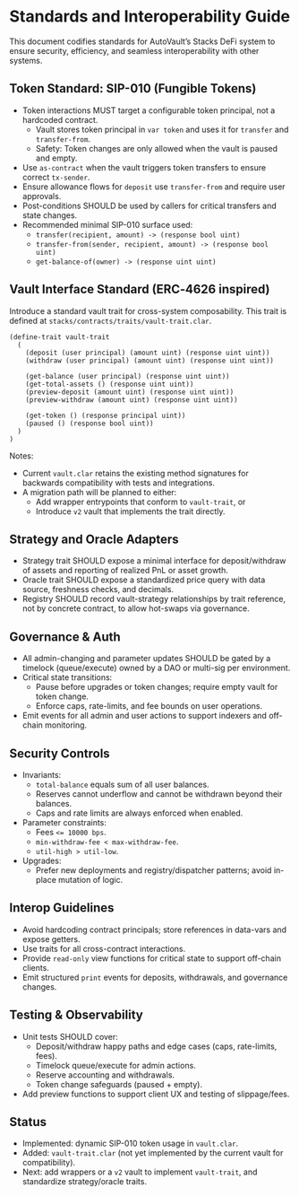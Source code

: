 # Standards and Interoperability Guide

This document codifies standards for AutoVault’s Stacks DeFi system to ensure security, efficiency, and seamless interoperability with other systems.

## Token Standard: SIP-010 (Fungible Tokens)

- Token interactions MUST target a configurable token principal, not a hardcoded contract.
  - Vault stores token principal in `var token` and uses it for `transfer` and `transfer-from`.
  - Safety: Token changes are only allowed when the vault is paused and empty.
- Use `as-contract` when the vault triggers token transfers to ensure correct `tx-sender`.
- Ensure allowance flows for `deposit` use `transfer-from` and require user approvals.
- Post-conditions SHOULD be used by callers for critical transfers and state changes.
- Recommended minimal SIP-010 surface used:
  - `transfer(recipient, amount) -> (response bool uint)`
  - `transfer-from(sender, recipient, amount) -> (response bool uint)`
  - `get-balance-of(owner) -> (response uint uint)`

## Vault Interface Standard (ERC‑4626 inspired)

Introduce a standard vault trait for cross-system composability. This trait is defined at `stacks/contracts/traits/vault-trait.clar`.

```clarity
(define-trait vault-trait
  (
    (deposit (user principal) (amount uint) (response uint uint))
    (withdraw (user principal) (amount uint) (response uint uint))

    (get-balance (user principal) (response uint uint))
    (get-total-assets () (response uint uint))
    (preview-deposit (amount uint) (response uint uint))
    (preview-withdraw (amount uint) (response uint uint))

    (get-token () (response principal uint))
    (paused () (response bool uint))
  )
)
```

Notes:
- Current `vault.clar` retains the existing method signatures for backwards compatibility with tests and integrations.
- A migration path will be planned to either:
  - Add wrapper entrypoints that conform to `vault-trait`, or
  - Introduce `v2` vault that implements the trait directly.

## Strategy and Oracle Adapters

- Strategy trait SHOULD expose a minimal interface for deposit/withdraw of assets and reporting of realized PnL or asset growth.
- Oracle trait SHOULD expose a standardized price query with data source, freshness checks, and decimals.
- Registry SHOULD record vault-strategy relationships by trait reference, not by concrete contract, to allow hot-swaps via governance.

## Governance & Auth

- All admin-changing and parameter updates SHOULD be gated by a timelock (queue/execute) owned by a DAO or multi-sig per environment.
- Critical state transitions:
  - Pause before upgrades or token changes; require empty vault for token change.
  - Enforce caps, rate-limits, and fee bounds on user operations.
- Emit events for all admin and user actions to support indexers and off-chain monitoring.

## Security Controls

- Invariants:
  - `total-balance` equals sum of all user balances.
  - Reserves cannot underflow and cannot be withdrawn beyond their balances.
  - Caps and rate limits are always enforced when enabled.
- Parameter constraints:
  - Fees `<= 10000 bps`.
  - `min-withdraw-fee < max-withdraw-fee`.
  - `util-high > util-low`.
- Upgrades:
  - Prefer new deployments and registry/dispatcher patterns; avoid in-place mutation of logic.

## Interop Guidelines

- Avoid hardcoding contract principals; store references in data-vars and expose getters.
- Use traits for all cross-contract interactions.
- Provide `read-only` view functions for critical state to support off-chain clients.
- Emit structured `print` events for deposits, withdrawals, and governance changes.

## Testing & Observability

- Unit tests SHOULD cover:
  - Deposit/withdraw happy paths and edge cases (caps, rate-limits, fees).
  - Timelock queue/execute for admin actions.
  - Reserve accounting and withdrawals.
  - Token change safeguards (paused + empty).
- Add preview functions to support client UX and testing of slippage/fees.

## Status

- Implemented: dynamic SIP-010 token usage in `vault.clar`.
- Added: `vault-trait.clar` (not yet implemented by the current vault for compatibility).
- Next: add wrappers or a `v2` vault to implement `vault-trait`, and standardize strategy/oracle traits.
